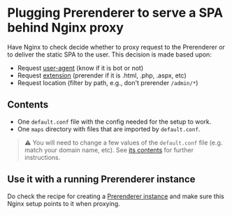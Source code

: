 # Plugging Prerenderer to serve a SPA behind Nginx proxy

Have Nginx to check decide whether to proxy request to the Prerenderer or to deliver the static SPA to the user. This decision is made based upon:

- Request [user-agent](https://github.com/duartealexf/seo-prerenderer/blob/master/recipes/nginx-proxy/maps/bots.map) (know if it is bot or not)
- Request [extension](https://github.com/duartealexf/seo-prerenderer/blob/master/recipes/nginx-proxy/maps/extensions.map) (prerender if it is .html, .php, .aspx, etc)
- Request location (filter by path, e.g., don't prerender `/admin/*`)

## Contents

- One `default.conf` file with the config needed for the setup to work.
- One `maps` directory with files that are imported by `default.conf`.

> ⚠️ You will need to change a few values of the `default.conf` file (e.g. match your domain name, etc). See [its contents](https://github.com/duartealexf/seo-prerenderer/blob/master/recipes/nginx-proxy/default.conf) for further instructions.

## Use it with a running Prerenderer instance

Do check the recipe for creating a [Prerenderer instance](https://github.com/duartealexf/seo-prerenderer/blob/master/recipes/prerenderer-behind-proxy) and make sure this Nginx setup points to it when proxying.
